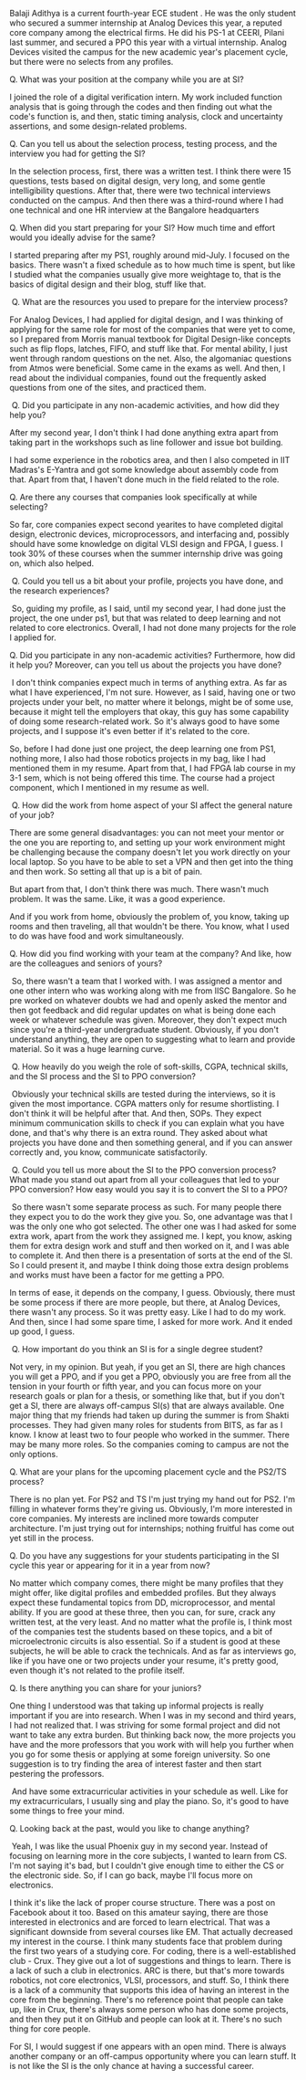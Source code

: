 
Balaji Adithya is a current fourth-year ECE student . He was the only student who secured a summer internship at Analog Devices this year, a reputed core company among the electrical firms. He did his PS-1 at CEERI, Pilani last summer, and secured a PPO this year with a virtual internship. Analog Devices visited the campus for the new academic year's placement cycle, but there were no selects from any profiles.&nbsp;


Q. What was your position at the company while you are at SI?


I joined the role of a digital verification intern. My work included function analysis that is going through the codes and then finding out what the code's function is, and then, static timing analysis, clock and uncertainty assertions, and some design-related problems.


Q. Can you tell us about the selection process, testing process, and the interview you had for getting the SI?


In the selection process, first, there was a written test. I think there were 15 questions, tests based on digital design, very long, and some gentle intelligibility questions. After that, there were two technical interviews conducted on the campus. And then there was a third-round where I had one technical and one HR interview at the Bangalore headquarters&nbsp;


Q. When did you start preparing for your SI? How much time and effort would you ideally advise for the same?


I started preparing after my PS1, roughly around mid-July. I focused on the basics. There wasn't a fixed schedule as to how much time is spent, but like I studied what the companies usually give more weightage to, that is the basics of digital design and their blog, stuff like that.


&nbsp;Q. What are the resources you used to prepare for the interview process?


For Analog Devices, I had applied for digital design, and I was thinking of applying for the same role for most of the companies that were yet to come, so I prepared from Morris manual textbook for Digital Design-like concepts such as flip flops, latches, FIFO, and stuff like that. For mental ability, I just went through random questions on the net. Also, the algomaniac questions from Atmos were beneficial. Some came in the exams as well. And then, I read about the individual companies, found out the frequently asked questions from one of the sites, and practiced them.


&nbsp;Q. Did you participate in any non-academic activities, and how did they help you?


After my second year, I don't think I had done anything extra apart from taking part in the workshops such as line follower and issue bot building.


I had some experience in the robotics area, and then I also competed in IIT Madras's E-Yantra and got some knowledge about assembly code from that. Apart from that, I haven't done much in the field related to the role.&nbsp;


Q. Are there any courses that companies look specifically at while selecting?&nbsp;


So far, core companies expect second yearites to have completed digital design, electronic devices, microprocessors, and interfacing and, possibly should have some knowledge on digital VLSI design and FPGA, I guess. I took 30% of these courses when the summer internship drive was going on, which also helped.


&nbsp;Q. Could you tell us a bit about your profile, projects you have done, and the research experiences?


&nbsp;So, guiding my profile, as I said, until my second year, I had done just the project, the one under ps1, but that was related to deep learning and not related to core electronics. Overall, I had not done many projects for the role I applied for.&nbsp;


Q. Did you participate in any non-academic activities? Furthermore, how did it help you? Moreover, can you tell us about the projects you have done?


&nbsp;I don't think companies expect much in terms of anything extra. As far as what I have experienced, I'm not sure. However, as I said, having one or two projects under your belt, no matter where it belongs, might be of some use, because it might tell the employers that okay, this guy has some capability of doing some research-related work. So it's always good to have some projects, and I suppose it's even better if it's related to the core.


So, before I had done just one project, the deep learning one from PS1, nothing more, I also had those robotics projects in my bag, like I had mentioned them in my resume. Apart from that, I had FPGA lab course in my 3-1 sem, which is not being offered this time. The course had a project component, which I mentioned in my resume as well.


 Q. How did the work from home aspect of your SI affect the general nature of your job?


There are some general disadvantages: you can not meet your mentor or the one you are reporting to, and setting up your work environment might be challenging because the company doesn't let you work directly on your local laptop. So you have to be able to set a VPN and then get into the thing and then work. So setting all that up is a bit of pain.


But apart from that, I don't think there was much. There wasn't much problem. It was the same. Like, it was a good experience.


And if you work from home, obviously the problem of, you know, taking up rooms and then traveling, all that wouldn't be there. You know, what I used to do was have food and work simultaneously.


Q. How did you find working with your team at the company? And like, how are the colleagues and seniors of yours?


&nbsp;So, there wasn't a team that I worked with. I was assigned a mentor and one other intern who was working along with me from IISC Bangalore. So he pre worked on whatever doubts we had and openly asked the mentor and then got feedback and did regular updates on what is being done each week or whatever schedule was given. Moreover, they don't expect much since you're a third-year undergraduate student. Obviously, if you don't understand anything, they are open to suggesting what to learn and provide material. So it was a huge learning curve.&nbsp;


&nbsp;Q. How heavily do you weigh the role of soft-skills, CGPA, technical skills, and the SI process and the SI to PPO conversion?


&nbsp;Obviously your technical skills are tested during the interviews, so it is given the most importance. CGPA matters only for resume shortlisting. I don't think it will be helpful after that. And then, SOPs. They expect minimum communication skills to check if you can explain what you have done, and that's why there is an extra round. They asked about what projects you have done and then something general, and if you can answer correctly and, you know, communicate satisfactorily.


&nbsp;Q. Could you tell us more about the SI to the PPO conversion process? What made you stand out apart from all your colleagues that led to your PPO conversion? How easy would you say it is to convert the SI to a PPO?


&nbsp;So there wasn't some separate process as such. For many people there they expect you to do the work they give you. So, one advantage was that I was the only one who got selected. The other one was I had asked for some extra work, apart from the work they assigned me. I kept, you know, asking them for extra design work and stuff and then worked on it, and I was able to complete it. And then there is a presentation of sorts at the end of the SI. So I could present it, and maybe I think doing those extra design problems and works must have been a factor for me getting a PPO.


In terms of ease, it depends on the company, I guess. Obviously, there must be some process if there are more people, but there, at Analog Devices, there wasn't any process. So it was pretty easy. Like I had to do my work. And then, since I had some spare time, I asked for more work. And it ended up good, I guess.


&nbsp;Q. How important do you think an SI is for a single degree student?


Not very, in my opinion. But yeah, if you get an SI, there are high chances you will get a PPO, and if you get a PPO, obviously you are free from all the tension in your fourth or fifth year, and you can focus more on your research goals or plan for a thesis, or something like that, but if you don't get a SI, there are always off-campus SI(s) that are always available. One major thing that my friends had taken up during the summer is from Shakti processes. They had given many roles for students from BITS, as far as I know. I know at least two to four people who worked in the summer. There may be many more roles. So the companies coming to campus are not the only options.


Q. What are your plans for the upcoming placement cycle and the PS2/TS process?


There is no plan yet. For PS2 and TS I'm just trying my hand out for PS2. I'm filling in whatever forms they're giving us. Obviously, I'm more interested in core companies. My interests are inclined more towards computer architecture. I'm just trying out for internships; nothing fruitful has come out yet still in the process.


Q. Do you have any suggestions for your students participating in the SI cycle this year or appearing for it in a year from now?


No matter which company comes, there might be many profiles that they might offer, like digital profiles and embedded profiles. But they always expect these fundamental topics from DD, microprocessor, and mental ability. If you are good at these three, then you can, for sure, crack any written test, at the very least. And no matter what the profile is, I think most of the companies test the students based on these topics, and a bit of microelectronic circuits is also essential. So if a student is good at these subjects, he will be able to crack the technicals. And as far as interviews go, like if you have one or two projects under your resume, it's pretty good, even though it's not related to the profile itself.


Q. Is there anything you can share for your juniors?


One thing I understood was that taking up informal projects is really important if you are into research. When I was in my second and third years, I had not realized that. I was striving for some formal project and did not want to take any extra burden. But thinking back now, the more projects you have and the more professors that you work with will help you further when you go for some thesis or applying at some foreign university. So one suggestion is to try finding the area of interest faster and then start pestering the professors.&nbsp;


&nbsp;And have some extracurricular activities in your schedule as well. Like for my extracurriculars, I usually sing and play the piano. So, it's good to have some things to free your mind.


Q. Looking back at the past, would you like to change anything?


&nbsp;Yeah, I was like the usual Phoenix guy in my second year. Instead of focusing on learning more in the core subjects, I wanted to learn from CS. I'm not saying it's bad, but I couldn't give enough time to either the CS or the electronic side. So, if I can go back, maybe I'll focus more on electronics.


I think it's like the lack of proper course structure. There was a post on Facebook about it too. Based on this amateur saying, there are those interested in electronics and are forced to learn electrical. That was a significant downside from several courses like EM. That actually decreased my interest in the course. I think many students face that problem during the first two years of a studying core. For coding, there is a well-established club - Crux. They give out a lot of suggestions and things to learn. There is a lack of such a club in electronics. ARC is there, but that's more towards robotics, not core electronics, VLSI, processors, and stuff. So, I think there is a lack of a community that supports this idea of having an interest in the core from the beginning. There's no reference point that people can take up, like in Crux, there's always some person who has done some projects, and then they put it on GitHub and people can look at it. There's no such thing for core people.&nbsp;


For SI, I would suggest if one appears with an open mind. There is always another company or an off-campus opportunity where you can learn stuff. It is not like the SI is the only chance at having a successful career.&nbsp;

